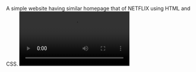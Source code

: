A simple website having similar homepage that of NETFLIX using HTML and CSS.
![Alt text](https://github.com/kusumietamagoo/netflix-homepage-/blob/main/Netflix-preview.mp4)
